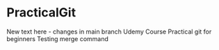 # PracticalGit
New text here - changes in main branch
Udemy Course Practical git for beginners
Testing merge command
